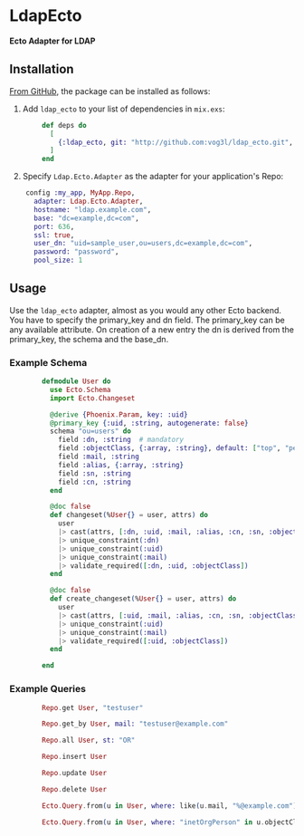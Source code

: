 # LdapEcto

**Ecto Adapter for LDAP**

## Installation

[From GitHub](https://github.com/vog3l/ldap_ecto), the package can be installed as follows:

  1. Add `ldap_ecto` to your list of dependencies in `mix.exs`:
```elixir
        def deps do
          [
            {:ldap_ecto, git: "http://github.com:vog3l/ldap_ecto.git", tag: "0.2"},
          ]
        end
```

  2. Specify `Ldap.Ecto.Adapter` as the adapter for your application's Repo:
```elixir
    config :my_app, MyApp.Repo,
      adapter: Ldap.Ecto.Adapter,
      hostname: "ldap.example.com",
      base: "dc=example,dc=com",
      port: 636,
      ssl: true,
      user_dn: "uid=sample_user,ou=users,dc=example,dc=com",
      password: "password",
      pool_size: 1
```

## Usage

Use the `ldap_ecto` adapter, almost as you would any other Ecto backend.
You have to specify the primary_key and dn field. The primary_key can be any available attribute.
On creation of a new entry the dn is derived from the primary_key, the schema and the base_dn.

### Example Schema


```elixir
        defmodule User do
          use Ecto.Schema
          import Ecto.Changeset

          @derive {Phoenix.Param, key: :uid}
          @primary_key {:uid, :string, autogenerate: false}
          schema "ou=users" do
            field :dn, :string  # mandatory
            field :objectClass, {:array, :string}, default: ["top", "person", "inetorgperson"]
            field :mail, :string
            field :alias, {:array, :string}
            field :sn, :string
            field :cn, :string
          end

          @doc false
          def changeset(%User{} = user, attrs) do
            user
            |> cast(attrs, [:dn, :uid, :mail, :alias, :cn, :sn, :objectClass])
            |> unique_constraint(:dn)
            |> unique_constraint(:uid)
            |> unique_constraint(:mail)
            |> validate_required([:dn, :uid, :objectClass])
          end

          @doc false
          def create_changeset(%User{} = user, attrs) do
            user
            |> cast(attrs, [:uid, :mail, :alias, :cn, :sn, :objectClass])
            |> unique_constraint(:uid)
            |> unique_constraint(:mail)
            |> validate_required([:uid, :objectClass])
          end

        end
```

### Example Queries

```elixir
        Repo.get User, "testuser"

        Repo.get_by User, mail: "testuser@example.com"

        Repo.all User, st: "OR"

        Repo.insert User

        Repo.update User

        Repo.delete User

        Ecto.Query.from(u in User, where: like(u.mail, "%@example.com"))

        Ecto.Query.from(u in User, where: "inetOrgPerson" in u.objectClass and not is_nil(u.mail), select: u.uid)
```
